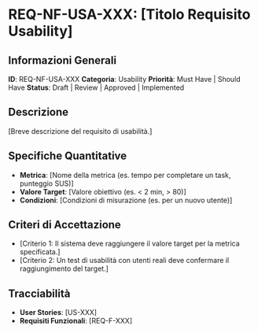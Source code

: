 # REQ-NF-USA-XXX: [Titolo Requisito Usability]

## Informazioni Generali

**ID**: REQ-NF-USA-XXX
**Categoria**: Usability
**Priorità**: Must Have | Should Have
**Status**: Draft | Review | Approved | Implemented

## Descrizione

[Breve descrizione del requisito di usabilità.]

## Specifiche Quantitative

- **Metrica**: [Nome della metrica (es. tempo per completare un task, punteggio SUS)]
- **Valore Target**: [Valore obiettivo (es. < 2 min, > 80)]
- **Condizioni**: [Condizioni di misurazione (es. per un nuovo utente)]

## Criteri di Accettazione

- [Criterio 1: Il sistema deve raggiungere il valore target per la metrica specificata.]
- [Criterio 2: Un test di usabilità con utenti reali deve confermare il raggiungimento del target.]

## Tracciabilità

- **User Stories**: [US-XXX]
- **Requisiti Funzionali**: [REQ-F-XXX]
